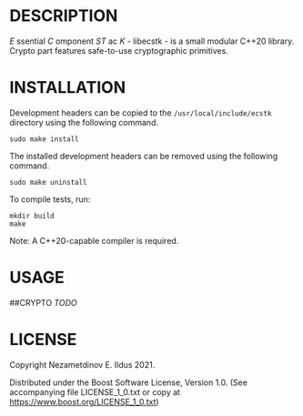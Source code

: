 # DESCRIPTION
_E_ ssential _C_ omponent _ST_ ac _K_ - libecstk - is a small modular C++20 library. Crypto part features safe-to-use cryptographic primitives.

# INSTALLATION
Development headers can be copied to the `/usr/local/include/ecstk` directory using the following command.

```
sudo make install
```

The installed development headers can be removed using the following command.

```
sudo make uninstall
```

To compile tests, run:

```
mkdir build
make
```

Note: A C++20-capable compiler is required.

# USAGE
##CRYPTO
_TODO_

# LICENSE
Copyright Nezametdinov E. Ildus 2021.

Distributed under the Boost Software License, Version 1.0.
(See accompanying file LICENSE_1_0.txt or copy at https://www.boost.org/LICENSE_1_0.txt)
